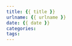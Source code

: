 ```yaml
---
title: {{ title }}
urlname: {{ urlname }}
date: {{ date }}
categories:
tags:
---
```


<!-- substitute \$\$(\n(.|\n)*?)\$\$ { math %}\begin{equation}$1\end{equation}{ endmath %} -->
<!-- substitute \$(.*?)\$ { math %}$1{ endmath %} -->
